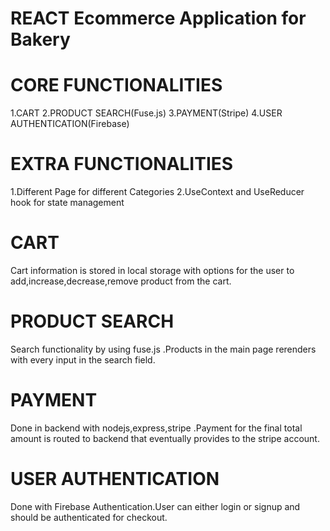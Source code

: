 # REACT Ecommerce Application for Bakery

# CORE FUNCTIONALITIES
1.CART
2.PRODUCT SEARCH(Fuse.js)
3.PAYMENT(Stripe)
4.USER AUTHENTICATION(Firebase)

# EXTRA FUNCTIONALITIES
1.Different Page for different Categories
2.UseContext and UseReducer hook for state management   


# CART
Cart information is stored in local storage with options for the user to add,increase,decrease,remove product from the cart.

# PRODUCT SEARCH
Search functionality by using fuse.js .Products in the main page rerenders with every input in the search field. 

# PAYMENT
Done in backend with nodejs,express,stripe .Payment for the final total amount is routed to backend that eventually provides to the stripe account.

# USER AUTHENTICATION
Done with Firebase Authentication.User can either login or signup and should be authenticated for checkout.  

